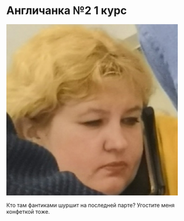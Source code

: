 # Англичанка №2 1 курс

![](pics/angl2.png)

Кто там фантиками шуршит на последней парте? Угостите меня конфеткой тоже.

